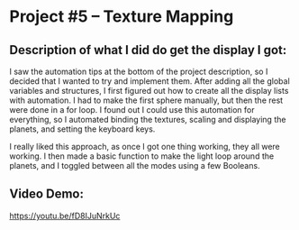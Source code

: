 # Project #5 – Texture Mapping

## Description of what I did do get the display I got:

I saw the automation tips at the bottom of the project description, so I decided that I wanted to try and
implement them. After adding all the global variables and structures, I first figured out how to create all
the display lists with automation. I had to make the first sphere manually, but then the rest were done in a
for loop. I found out I could use this automation for everything, so I automated binding the textures,
scaling and displaying the planets, and setting the keyboard keys. 

I really liked this approach, as once I
got one thing working, they all were working. I then made a basic function to make the light loop around
the planets, and I toggled between all the modes using a few Booleans.

## Video Demo:
https://youtu.be/fD8IJuNrkUc